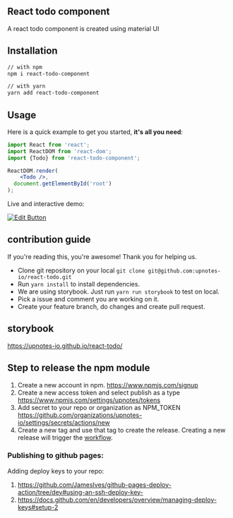 ## React todo component 
A react todo component is created using material UI

## Installation

```sh
// with npm
npm i react-todo-component

// with yarn
yarn add react-todo-component
```

## Usage

Here is a quick example to get you started, **it's all you need**:

```jsx
import React from 'react';
import ReactDOM from 'react-dom';
import {Todo} from 'react-todo-component';

ReactDOM.render(
    <Todo />,
  document.getElementById('root')
);

```

Live and interactive demo:

[![Edit Button](https://codesandbox.io/static/img/play-codesandbox.svg)](https://codesandbox.io/s/s9k1s)


## contribution guide 
If you're reading this, you're awesome! Thank you for helping us.
- Clone git repository on your local `git clone git@github.com:upnotes-io/react-todo.git`
- Run `yarn install` to install dependencies.
- We are using storybook. Just run `yarn run storybook` to test on local.
- Pick a issue and comment you are working on it.
- Create your feature branch, do changes and create pull request.

## storybook
https://upnotes-io.github.io/react-todo/
## Step to release the npm module
1. Create a new account in npm.
   https://www.npmjs.com/signup
2. Create a new access token and select publish as a type
   https://www.npmjs.com/settings/upnotes/tokens
3. Add secret to your repo or organization as NPM_TOKEN
   https://github.com/organizations/upnotes-io/settings/secrets/actions/new
4. Create a new tag and use that tag to create the release. Creating a new release will trigger the [workflow](https://github.com/upnotes-io/react-component-template/blob/main/.github/workflows/npm-publish.yml). 

### Publishing to github pages:
Adding deploy keys to your repo:
1. https://github.com/JamesIves/github-pages-deploy-action/tree/dev#using-an-ssh-deploy-key-
2. https://docs.github.com/en/developers/overview/managing-deploy-keys#setup-2
